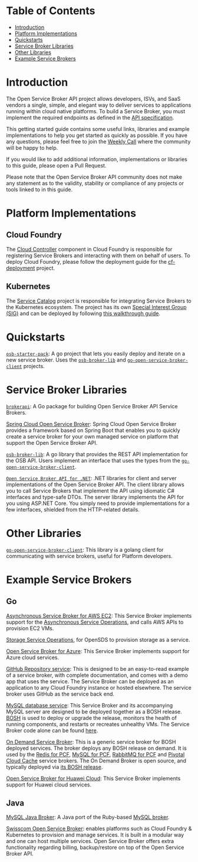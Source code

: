 # Table of Contents

- [Introduction](#introduction)
- [Platform Implementations](#platform-implementations)
- [Quickstarts](#quickstarts)
- [Service Broker Libraries](#service-broker-libraries)
- [Other Libraries](#other-libraries)
- [Example Service Brokers](#example-service-brokers)

# Introduction

The Open Service Broker API project allows developers, ISVs, and SaaS vendors a
single, simple, and elegant way to deliver services to applications running
within cloud native platforms. To build a Service Broker, you must implement the
required endpoints as defined in the [API specification](spec.md).

This getting started guide contains some useful links, libraries and example
implementations to help you get started as quickly as possible. If you have
any questions, please feel free to join the
[Weekly Call](https://github.com/openservicebrokerapi/servicebroker/wiki/Weekly-Call)
where the community will be happy to help.

If you would like to add additional information, implementations or libraries to
this guide, please open a Pull Request.

Please note that the Open Service Broker API community does not make any
statement as to the validity, stability or compliance of any projects or tools
linked to in this guide.

# Platform Implementations

## Cloud Foundry

The [Cloud Controller](https://github.com/cloudfoundry/cloud_controller_ng)
component in Cloud Foundry is responsible for registering Service Brokers and
interacting with them on behalf of users. To deploy Cloud Foundry, please follow
the deployment guide for the
[cf-deployment](https://github.com/cloudfoundry/cf-deployment) project.

## Kubernetes

The [Service Catalog](https://github.com/kubernetes-incubator/service-catalog)
project is responsible for integrating Service Brokers to the Kubernetes
ecosystem. The project has its own
[Special Interest Group (SIG)](https://github.com/kubernetes/community/tree/master/sig-service-catalog)
and can be deployed by following
[this walkthrough guide](https://github.com/kubernetes-incubator/service-catalog/blob/master/docs/walkthrough.md).

# Quickstarts

[`osb-starter-pack`](https://github.com/pmorie/osb-starter-pack):
A go project that lets you easily deploy and iterate on a new service broker.
Uses the [`osb-broker-lib`](https://github.com/pmorie/osb-broker-lib) and
[`go-open-service-broker-client`](https://github.com/pmorie/go-open-service-broker-client)
projects.

# Service Broker Libraries

[`brokerapi`](https://github.com/pivotal-cf/brokerapi):
A Go package for building Open Service Broker API Service Brokers.

[Spring Cloud Open Service Broker](https://spring.io/projects/spring-cloud-open-service-broker):
Spring Cloud Open Service Broker provides a framework based on Spring Boot that
enables you to quickly create a service broker for your own managed service on
platform that support the Open Service Broker API.

[`osb-broker-lib`](https://github.com/pmorie/osb-broker-lib):
A go library that provides the REST API implementation for the OSB API. Users
implement an interface that uses the types from the
[`go-open-service-broker-client`](https://github.com/pmorie/go-open-service-broker-client).

[`Open Service Broker API for .NET`](https://github.com/AXOOM/OpenServiceBroker):
.NET libraries for client and server implementations of the Open Service Broker API. The client library allows you to call Service Brokers that implement the API using idiomatic C# interfaces and type-safe DTOs. The server library implements the API for you using ASP.NET Core. You simply need to provide implementations for a few interfaces, shielded from the HTTP-related details.


# Other Libraries

[`go-open-service-broker-client`](https://github.com/pmorie/go-open-service-broker-client):
This library is a golang client for communicating with service brokers,
useful for Platform developers.

# Example Service Brokers

## Go

[Asynchronous Service Broker for AWS EC2](https://github.com/cloudfoundry-samples/go_service_broker):
This Service Broker implements support for the
[Asynchronous Service Operations](https://docs.cloudfoundry.org/services/api.html#asynchronous-operations),
and calls AWS APIs to provision EC2 VMs.

[Storage Service Operations](https://github.com/opensds/nbp/tree/master/service-broker),
for OpenSDS to provision storage as a service.

[Open Service Broker for Azure](https://github.com/Azure/open-service-broker-azure):
This Service Broker implements support for Azure cloud services.

[GitHub Repository service](https://github.com/cloudfoundry-samples/github-service-broker-ruby):
This is designed to be an easy-to-read example of a service broker, with
complete documentation, and comes with a demo app that uses the service.
The Service Broker can be deployed as an application to any Cloud Foundry instance
or hosted elsewhere. The service broker uses GitHub as the service back end.

[MySQL database service](https://github.com/cloudfoundry/cf-mysql-release):
This Service Broker and its accompanying MySQL server are designed to be deployed
together as a BOSH release. [BOSH](https://github.com/cloudfoundry/bosh) is
used to deploy or upgrade the release, monitors the health of running
components, and restarts or recreates unhealthy VMs. The Service Broker code alone
can be found [here](https://github.com/cloudfoundry/cf-mysql-broker).

[On Demand Service Broker](https://github.com/pivotal-cf/on-demand-service-broker):
This is a generic service broker for BOSH deployed services. The broker
deploys any BOSH release on demand. It is used by the
[Redis for PCF](https://www.cloudfoundry.org/the-foundry/redis-for-pcf/), 
[MySQL for PCF](https://pivotal.io/platform/services-marketplace/data-management/mysql), 
[RabbitMQ for PCF](https://www.cloudfoundry.org/the-foundry/rabbitmq-for-pcf/)
and 
[Pivotal Cloud Cache](https://pivotal.io/platform/services-marketplace/data-management/pivotal-cloud-cache) 
service brokers. The On Demand Broker is open source, and typically deployed via
[its BOSH release](https://github.com/pivotal-cf/on-demand-service-broker-release).

[Open Service Broker for Huawei Cloud](https://github.com/huaweicloud/huaweicloud-service-broker):
This Service Broker implements support for Huawei cloud services.

## Java

[MySQL Java Broker](https://github.com/cloudfoundry-community/cf-mysql-java-broker):
A Java port of the Ruby-based
[MySQL broker](https://github.com/cloudfoundry/cf-mysql-broker).

[Swisscom Open Service Broker](https://github.com/swisscom/open-service-broker):
enables platforms such as Cloud Foundry & Kubernetes to provision and manage
services. It is built in a modular way and one can host multiple services.
Open Service Broker offers extra functionality regarding billing,
backup/restore on top of the Open Service Broker API.
